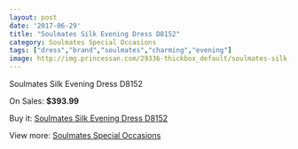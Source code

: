 ```yaml
---
layout: post
date: '2017-06-29'
title: "Soulmates Silk Evening Dress D8152"
category: Soulmates Special Occasions
tags: ["dress","brand","soulmates","charming","evening"]
image: http://img.princessan.com/29336-thickbox_default/soulmates-silk-evening-dress-d8152.jpg
---
```

Soulmates Silk Evening Dress D8152

On Sales: **$393.99**
<a href="https://www.princessan.com/en/13367-soulmates-silk-evening-dress-d8152.html"><amp-img layout="responsive" width="600" height="600" src="//img.princessan.com/29336-thickbox_default/soulmates-silk-evening-dress-d8152.jpg" alt="Soulmates Silk Evening Dress D8152 0" /></a>

Buy it: [Soulmates Silk Evening Dress D8152](https://www.princessan.com/en/13367-soulmates-silk-evening-dress-d8152.html "Soulmates Silk Evening Dress D8152")

View more: [Soulmates Special Occasions](https://www.princessan.com/en/96- "Soulmates Special Occasions")